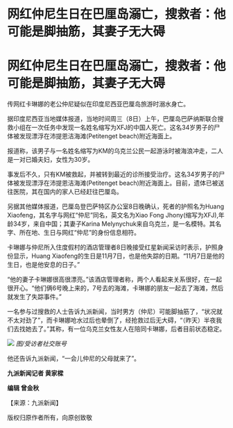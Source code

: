 # 网红仲尼生日在巴厘岛溺亡，搜救者：他可能是脚抽筋，其妻子无大碍

# 网红仲尼生日在巴厘岛溺亡，搜救者：他可能是脚抽筋，其妻子无大碍

传网红卡琳娜的老公仲尼疑似在印度尼西亚巴厘岛旅游时溺水身亡。

据印度尼西亚当地媒体报道，当地时间周三（8日）上午，巴厘岛巴萨纳斯联合搜救小组在一次任务中发现一名姓名缩写为XFJ的中国人死亡。这名34岁男子的尸体被发现漂浮在沛提恩洁海滩(Petitenget
beach)附近海面上。

报道称，该男子与一名姓名缩写为KM的乌克兰公民一起游泳时被海浪冲走，二人是一对已婚夫妇，女性为30岁。

事发后不久，只有KM被救起，并被转到最近的诊所接受治疗。这名34岁男子的尸体被发现漂浮在沛提恩洁海滩(Petitenget
beach)附近海面上。目前，遗体已被送往医院，其在国内的家人已经赶往巴厘岛。

另据其他媒体报道，巴厘岛登巴萨特区办公室8日晚确认，死者的护照名为Huang Xiaofeng，其名字与网红“仲尼”同名，英文名为Xiao Fong
Jhony(缩写为XFJ),年龄34岁，来自中国；其妻子Karina
Melynychuk来自乌克兰，是一名模特。其名字、所在地、生日与网红“仲尼”的身份信息相符。

卡琳娜与仲尼所入住度假村的酒店管理者8日晚接受红星新闻采访时表示，护照身份显示，Huang
Xiaofeng的生日是11月7日，也是他失踪的日期。“11月7日是他的生日，也是他安息的日子。”

“他的妻子卡琳娜很高很漂亮。”该酒店管理者称，两个人看起来关系很好，在一起很开心。“他们俩6号晚上来的，7号去的海滩，卡琳娜的朋友一起去了海滩，然后就发生了失踪事件。”

一名参与过搜救的人士告诉九派新闻，当时男方（仲尼）可能脚抽筋了，“状况就不太对劲了”，而卡琳娜呛水过后也晕倒了，经抢救过后无大碍，“（昨天）半夜我们去找她去了。”其称，有一位乌克兰女性友人在陪同卡琳娜，后者目前状态稳定。

![](https://inews.gtimg.com/om_bt/O-f6y9Zeib1bS98QOBHe1ot6UJcaLlF2ibDSYj7zqBM1oAA/1000)
_图/受访者社交账号_

他还告诉九派新闻，“一会儿仲尼的父母就来了”。

**九派新闻记者 黄家樑**

**编辑 曾金秋**

【来源：九派新闻】

版权归原作者所有，向原创致敬

